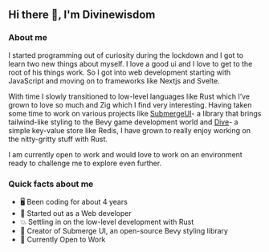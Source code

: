 ## Hi there 👋, I'm Divinewisdom

### About me

I started programming out of curiosity during the lockdown and I got to learn two new things about myself. I love a good ui and I love to get to the root of his things work. So I got into web development starting with JavaScript and moving on to frameworks like Nextjs and Svelte. 

With time I slowly transitioned to low-level languages like Rust which I’ve grown to love so much and Zig which I find very interesting. Having taken some time to work on various projects like [SubmergeUI](https://github.com/Cedar-81/SubmergeUI)- a library that brings tailwind-like styling to the Bevy game development world and [Dive](https://github.com/Cedar-81/dive)- a simple key-value store like Redis, I have grown to really enjoy working on the nitty-gritty stuff with Rust. 

I am currently open to work and would love to work on an environment ready to challenge me to explore even further.

### Quick facts about me

- 🖥️ Been coding for about 4 years
- 💨 Started out as a Web developer
- 💥 Settling in on the low-level development with Rust
- 🌱 Creator of Submerge UI, an open-source Bevy styling library
- 💼 Currently Open to Work

